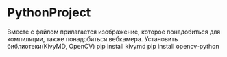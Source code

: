 # PythonProject
Вместе с файлом прилагается изображение, которое понадобиться для компиляции, также понадобиться вебкамера.
Установить библиотеки(KivyMD, OpenCV)
pip install kivymd
pip install opencv-python
